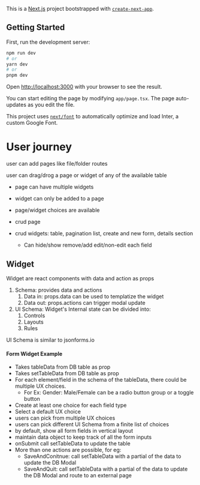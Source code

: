This is a [Next.js](https://nextjs.org/) project bootstrapped with [`create-next-app`](https://github.com/vercel/next.js/tree/canary/packages/create-next-app).

## Getting Started

First, run the development server:

```bash
npm run dev
# or
yarn dev
# or
pnpm dev
```

Open [http://localhost:3000](http://localhost:3000) with your browser to see the result.

You can start editing the page by modifying `app/page.tsx`. The page auto-updates as you edit the file.

This project uses [`next/font`](https://nextjs.org/docs/basic-features/font-optimization) to automatically optimize and load Inter, a custom Google Font.

# User journey

user can add pages like file/folder routes

user can drag/drog a page or widget of any of the available table

- page can have multiple widgets

- widget can only be added to a page

- page/widget choices are available

- crud page

- crud widgets: table, pagination list, create and new form, details section

  - Can hide/show remove/add edit/non-edit each field

## Widget

Widget are react components with data and action as props

1. Schema: provides data and actions
   1. Data in: props.data can be used to templatize the widget
   2. Data out: props.actions can trigger modal update
2. UI Schema: Widget's Internal state can be divided into:
   1. Controls
   2. Layouts
   3. Rules

UI Schema is similar to jsonforms.io

#### Form Widget Example

- Takes tableData from DB table as prop
- Takes setTableData from DB table as prop
- For each element/field in the schema of the tableData, there could be multiple UX choices.
  - For Ex: Gender: Male/Female can be a radio button group or a toggle button
- Create at least one choice for each field type
- Select a default UX choice
- users can pick from multiple UX choices
- users can pick different UI Schema from a finite list of choices
- by default, show all form fields in vertical layout
- maintain data object to keep track of all the form inputs
- onSubmit call setTableData to update the table
- More than one actions are possible, for eg:
  - SaveAndConitnue: call setTableData with a partial of the data to update the DB Modal
  - SaveAndQuit: call setTableData with a partial of the data to update the DB Modal and route to an external page
